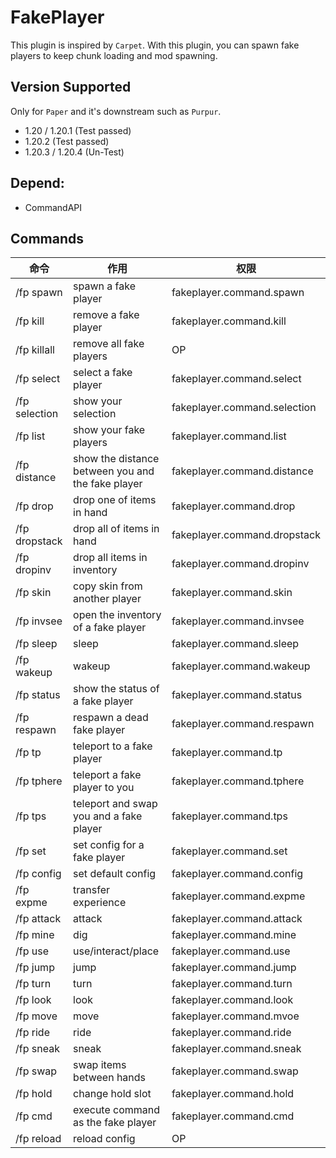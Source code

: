 # FakePlayer

This plugin is inspired by `Carpet`. With this plugin, you can spawn fake players to keep chunk loading and mod
spawning.

## Version Supported

Only for `Paper` and it's downstream such as `Purpur`.

+ 1.20 / 1.20.1 (Test passed)
+ 1.20.2 (Test passed)
+ 1.20.3 / 1.20.4 (Un-Test)

## Depend:

- CommandAPI

## Commands

| 命令            | 作用                                                | 权限                           |
|---------------|---------------------------------------------------|------------------------------|
| /fp spawn     | spawn a fake player                               | fakeplayer.command.spawn     |
| /fp kill      | remove a fake player                              | fakeplayer.command.kill      |
| /fp killall   | remove all fake players                           | OP                           |
| /fp select    | select a fake player                              | fakeplayer.command.select    |
| /fp selection | show your selection                               | fakeplayer.command.selection |
| /fp list      | show your fake players                            | fakeplayer.command.list      |
| /fp distance  | show the distance between you and the fake player | fakeplayer.command.distance  |
| /fp drop      | drop one of items in hand                         | fakeplayer.command.drop      |
| /fp dropstack | drop all of items in hand                         | fakeplayer.command.dropstack |
| /fp dropinv   | drop all items in inventory                       | fakeplayer.command.dropinv   |
| /fp skin      | copy skin from another player                     | fakeplayer.command.skin      |
| /fp invsee    | open the inventory of a fake player               | fakeplayer.command.invsee    |
| /fp sleep     | sleep                                             | fakeplayer.command.sleep     |
| /fp wakeup    | wakeup                                            | fakeplayer.command.wakeup    |
| /fp status    | show the status of a fake player                  | fakeplayer.command.status    |
| /fp respawn   | respawn a dead fake player                        | fakeplayer.command.respawn   |
| /fp tp        | teleport to a fake player                         | fakeplayer.command.tp        |
| /fp tphere    | teleport a fake player to you                     | fakeplayer.command.tphere    |
| /fp tps       | teleport and swap you and a fake player           | fakeplayer.command.tps       |
| /fp set       | set config for a fake player                      | fakeplayer.command.set       |
| /fp config    | set default config                                | fakeplayer.command.config    |
| /fp expme     | transfer experience                               | fakeplayer.command.expme     |
| /fp attack    | attack                                            | fakeplayer.command.attack    |
| /fp mine      | dig                                               | fakeplayer.command.mine      |
| /fp use       | use/interact/place                                | fakeplayer.command.use       |
| /fp jump      | jump                                              | fakeplayer.command.jump      |
| /fp turn      | turn                                              | fakeplayer.command.turn      |
| /fp look      | look                                              | fakeplayer.command.look      |
| /fp move      | move                                              | fakeplayer.command.mvoe      |
| /fp ride      | ride                                              | fakeplayer.command.ride      |
| /fp sneak     | sneak                                             | fakeplayer.command.sneak     |
| /fp swap      | swap items between hands                          | fakeplayer.command.swap      |
| /fp hold      | change hold slot                                  | fakeplayer.command.hold      |
| /fp cmd       | execute command as the fake player                | fakeplayer.command.cmd       |
| /fp reload    | reload config                                     | OP                           |



